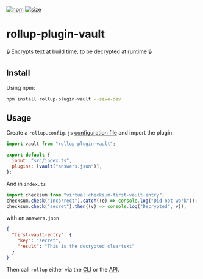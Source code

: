 [npm]: https://img.shields.io/npm/v/rollup-plugin-vault
[npm-url]: https://www.npmjs.com/package/rollup-plugin-vault
[size]: https://packagephobia.now.sh/badge?p=rollup-plugin-vault
[size-url]: https://packagephobia.now.sh/result?p=rollup-plugin-vault

[![npm][npm]][npm-url]
[![size][size]][size-url]

# rollup-plugin-vault

🔒 Encrypts text at build time, to be decrypted at runtime 🔒

## Install

Using npm:

```bash
npm install rollup-plugin-vault --save-dev
```

## Usage

Create a `rollup.config.js` [configuration file](https://www.rollupjs.org/guide/en/#configuration-files) and import the plugin:

```js
import vault from "rollup-plugin-vault";

export default {
  input: "src/index.ts",
  plugins: [vault("answers.json")],
};
```

And in `index.ts`

```ts
import checksum from "virtual:checksum-first-vault-entry";
checksum.check("Incorrect").catch((e) => console.log("Did not work"));
checksum.check("secret").then((v) => console.log("Decrypted", v));
```

with an `answers.json`

```json
{
  "first-vault-entry": {
    "key": "secret",
    "result": "This is the decrypted cleartext"
  }
}
```

Then call `rollup` either via the [CLI](https://www.rollupjs.org/guide/en/#command-line-reference) or the [API](https://www.rollupjs.org/guide/en/#javascript-api).
